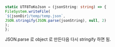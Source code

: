 ```typescript
static UTF8ToKoJson = (jsonString: string) => {
FileSystem.writeFile(
`${jsonDir}/temp/temp.json`,
JSON.stringify(JSON.parse(jsonString), null, 2)
);
};
```

JSON.parse 로 object 로 만든다음 다시 stringify 하면 됨.